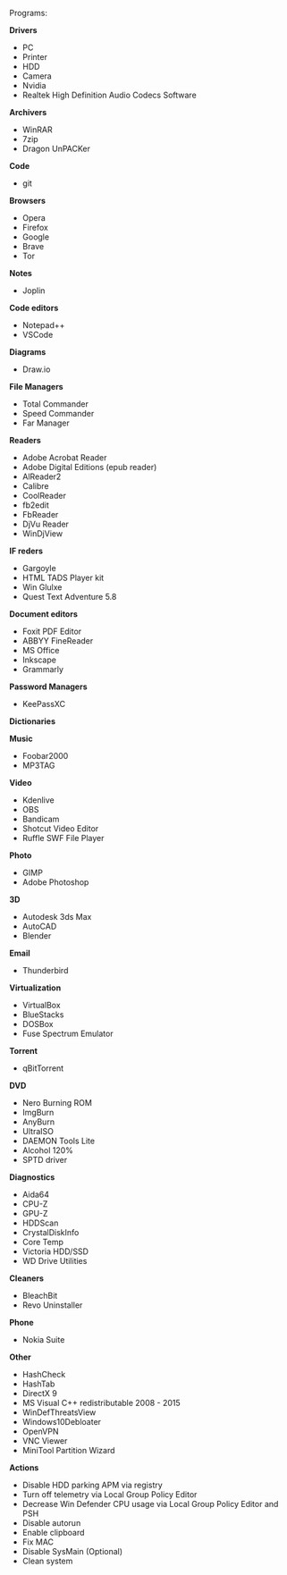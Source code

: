 Programs:

__Drivers__
* PC
* Printer
* HDD
* Camera
* Nvidia
* Realtek High Definition Audio Codecs Software

__Archivers__
* WinRAR
* 7zip
* Dragon UnPACKer

__Code__
* git

__Browsers__
* Opera
* Firefox
* Google
* Brave
* Tor

__Notes__
* Joplin

__Code editors__
* Notepad++
* VSCode

__Diagrams__
* Draw.io

__File Managers__
* Total Commander
* Speed Commander
* Far Manager

__Readers__
* Adobe Acrobat Reader
* Adobe Digital Editions (epub reader)
* AlReader2
* Calibre
* CoolReader
* fb2edit
* FbReader
* DjVu Reader
* WinDjView

__IF reders__
* Gargoyle
* HTML TADS Player kit
* Win Glulxe
* Quest Text Adventure 5.8

__Document editors__
* Foxit PDF Editor
* ABBYY FineReader
* MS Office
* Inkscape
* Grammarly

__Password Managers__
* KeePassXC

__Dictionaries__

__Music__
* Foobar2000
* MP3TAG

__Video__
* Kdenlive
* OBS
* Bandicam
* Shotcut Video Editor
* Ruffle SWF File Player

__Photo__
* GIMP
* Adobe Photoshop

__3D__
* Autodesk 3ds Max
* AutoCAD
* Blender

__Email__
* Thunderbird

__Virtualization__
* VirtualBox
* BlueStacks
* DOSBox
* Fuse Spectrum Emulator

__Torrent__
* qBitTorrent

__DVD__
* Nero Burning ROM
* ImgBurn
* AnyBurn
* UltraISO
* DAEMON Tools Lite
* Alcohol 120%
* SPTD driver

__Diagnostics__
* Aida64
* CPU-Z
* GPU-Z
* HDDScan
* CrystalDiskInfo
* Core Temp
* Victoria HDD/SSD
* WD Drive Utilities

__Cleaners__
* BleachBit
* Revo Uninstaller

__Phone__
* Nokia Suite

__Other__
* HashCheck
* HashTab
* DirectX 9
* MS Visual C++ redistributable 2008 - 2015
* WinDefThreatsView
* Windows10Debloater
* OpenVPN
* VNC Viewer
* MiniTool Partition Wizard

__Actions__
* Disable HDD parking APM via registry
* Turn off telemetry via Local Group Policy Editor
* Decrease Win Defender CPU usage via Local Group Policy Editor and PSH
* Disable autorun
* Enable clipboard
* Fix MAC
* Disable SysMain (Optional)
* Clean system
